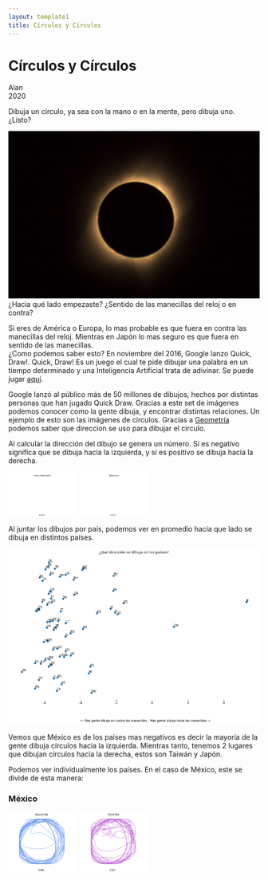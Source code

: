 ```yaml
---
layout: template1
title: Círculos y Círculos
---
```


Círculos y Círculos
================
Alan<br />
2020<br />

<p>Dibuja un círculo, ya sea con la mano o en la mente, pero dibuja uno. ¿Listo?<br />
<div class="centerimgcontainer">
<img src="Draw/pexels-drew-rae-580679.jpg" alt style>
</div>
¿Hacia qué lado empezaste? ¿Sentido de las manecillas del reloj o en contra?<br /></p>
<p>Si eres de América o Europa, lo mas probable es que fuera en contra las manecillas del reloj. Mientras en Japón lo mas seguro es que fuera en sentido de las manecillas.<br />
¿Como podemos saber esto? En noviembre del 2016, Google lanzo Quick, Draw!. Quick, Draw! Es un juego el cual te pide dibujar una palabra en un tiempo determinado y una Inteligencia Artificial trata de adivinar. Se puede jugar <a href='https://quickdraw.withgoogle.com/'>aquí</a>.</p>
<p>Google lanzó al público más de 50 millones de dibujos, hechos por distintas personas que han jugado Quick Draw. Gracias a este set de imágenes podemos conocer como la gente dibuja, y encontrar distintas relaciones. Un ejemplo de esto son las imágenes de círculos.
Gracias a <a href="https://www.element84.com/blog/determining-the-winding-of-a-polygon-given-as-a-set-of-ordered-points">Geometría</a> podemos saber que direccion se uso para dibujar el circulo.</p>
<p>Al calcular la dirección del dibujo se genera un número. Si es negativo significa que se dibuja hacia la izquierda, y si es positivo se dibuja hacia la derecha. </p>
<div style="display:flex; width: 55%; padding-right:20px">
     <div style="flex:1;padding-right:5px;">
          <img src="Draw/Circle.gif">
     </div>
     <div style="flex:1;padding-left:5px;">
          <img src="Draw/Cirsent.gif">
     </div>
</div>
<p>Al juntar los dibujos por país, podemos ver en promedio hacia que lado se dibuja en distintos países. </p>
<div class="centerimgcontainer">
<img src="Draw/countries.png" alt style>
</div>

<p>Vemos que México es de los países mas negativos es decir la mayoría de la gente dibuja círculos hacia la izquierda.  Mientras tanto, tenemos 2 lugares que dibujan círculos hacia la derecha, estos son Taiwán y Japón.</p>
<p>Podemos ver individualmente los países. En el caso de México, este se divide de esta manera: </p>
<h3>México</h3>
<div style="display:flex; width: 55%; padding-right:20px">
     <div style="flex:1;padding-right:5px;">
          <img src="Draw/mxizq.png">
     </div>
     <div style="flex:1;padding-left:5px;">
          <img src="Draw/mxder.png">
     </div>
</div>
<!-- <p>Recently, there’s been a great deal of excitement and interest in deep neural networks because they’ve achieved breakthrough results in areas such as computer vision.<a href="#fn1" class="footnoteRef" id="fnref1"><sup>1</sup></a></p>
<p>However, there remain a number of concerns about them. One is that it can be quite challenging to understand <em>what</em> a neural network is really doing. If one trains it well, it achieves high quality results, but it is challenging to understand how it is doing so. If the network fails, it is hard to understand what went wrong.</p>
<p>While it is challenging to understand the behavior of deep neural networks in general, it turns out to be much easier to explore low-dimensional deep neural networks – networks that only have a few neurons in each layer. In fact, we can create visualizations to completely understand the behavior and training of such networks. This perspective will allow us to gain deeper intuition about the behavior of neural networks and observe a connection linking neural networks to an area of mathematics called topology.</p>
<p>A number of interesting things follow from this, including fundamental lower-bounds on the complexity of a neural network capable of classifying certain datasets.</p>
<h2 id="a-simple-example">A Simple Example</h2>
<p>Let’s begin with a very simple dataset, two curves on a plane. The network will learn to classify points as belonging to one or the other.</p>
<div class="centerimgcontainer">
<img src="img/simple2_data.png" alt style>
</div>
<div class="spaceafterimg"> -->